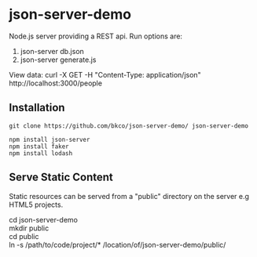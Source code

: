 json-server-demo
====
Node.js server providing a REST api. Run options are:

1.	json-server db.json			
2.	json-server generate.js

View data:
curl -X GET -H "Content-Type: application/json" http://localhost:3000/people

## Installation
    git clone https://github.com/bkco/json-server-demo/ json-server-demo

    npm install json-server
    npm install faker
    npm install lodash

## Serve Static Content

Static resources can be served from a "public" directory on the server e.g HTML5 projects.

cd json-server-demo  
mkdir public  
cd public  
ln -s  /path/to/code/project/* /location/of/json-server-demo/public/  

